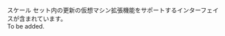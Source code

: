 <Namespace Name="Microsoft.Azure.Management.Compute.Fluent.VirtualMachineScaleSetExtension.Update">
  <Docs>
    <summary>スケール セット内の更新の仮想マシン拡張機能をサポートするインターフェイスが含まれています。</summary> 
    <remarks>To be added.</remarks>
  </Docs>
</Namespace>
